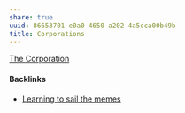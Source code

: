 ```yaml
---
share: true
uuid: 86653701-e0a0-4650-a202-4a5cca00b49b
title: Corporations
---
```

[The Corporation](../776e0112-44d5-45bf-9c54-4d6ca6af36bf)

#### Backlinks

* [Learning to sail the memes](/e3ed979d-7207-4dfa-806c-03aab973a4c9)